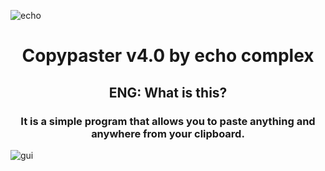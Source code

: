 ![echo](https://user-images.githubusercontent.com/102752755/191383050-3f7db6ec-b4fb-4660-a463-73c40b06f1a2.jpg)

<h1 align=center><b>Copypaster v4.0 by echo complex</b></h1>

<h2 align=center><b>ENG: What is this?</b></h2>

<h3 align=center>It is a simple program that allows you to paste anything and anywhere from your clipboard.</h3>

![gui](https://user-images.githubusercontent.com/102752755/191383693-6828598c-8802-467f-aa14-c4e8f79ee1ad.png)
